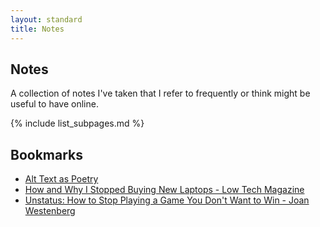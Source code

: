 ```yaml
---
layout: standard
title: Notes
---
```

## Notes
A collection of notes I've taken that I refer to frequently or think might be useful to have online.

{% include list_subpages.md %}

## Bookmarks
* [Alt Text as Poetry](https://alt-text-as-poetry.net/)
* [How and Why I Stopped Buying New Laptops - Low Tech Magazine](https://solar.lowtechmagazine.com/2020/12/how-and-why-i-stopped-buying-new-laptops/)
* [Unstatus: How to Stop Playing a Game You Don't Want to Win - Joan Westenberg](https://www.joanwestenberg.com/unstatus-how-to-stop-playing-a-game-you-dont-want-to-win/)
